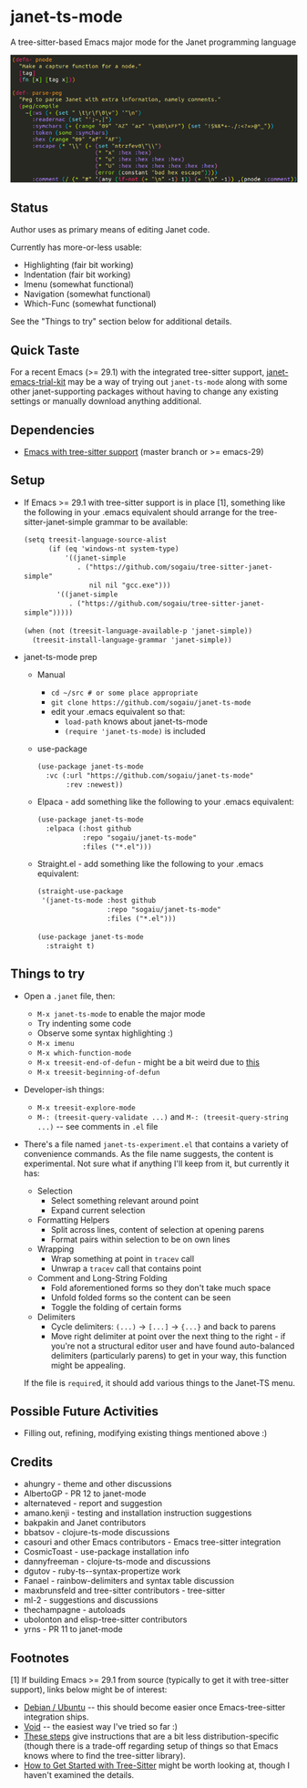 # janet-ts-mode

A tree-sitter-based Emacs major mode for the Janet programming language

![Highlighting Sample](janet-ts-mode-highlighting.png?raw=true "Highlighting Sample")

## Status

Author uses as primary means of editing Janet code.

Currently has more-or-less usable:

* Highlighting (fair bit working)
* Indentation (fair bit working)
* Imenu (somewhat functional)
* Navigation (somewhat functional)
* Which-Func (somewhat functional)

See the "Things to try" section below for additional details.

## Quick Taste

For a recent Emacs (>= 29.1) with the integrated tree-sitter support,
[janet-emacs-trial-kit](https://github.com/sogaiu/janet-emacs-trial-kit)
may be a way of trying out `janet-ts-mode` along with some other
janet-supporting packages without having to change any existing
settings or manually download anything additional.

## Dependencies

* [Emacs with tree-sitter
  support](https://github.com/emacs-mirror/emacs) (master branch or >=
  emacs-29)

## Setup

* If Emacs >= 29.1 with tree-sitter support is in place [1], something
  like the following in your .emacs equivalent should arrange for the
  tree-sitter-janet-simple grammar to be available:

    ```elisp
    (setq treesit-language-source-alist
          (if (eq 'windows-nt system-type)
              '((janet-simple
                 . ("https://github.com/sogaiu/tree-sitter-janet-simple"
                    nil nil "gcc.exe")))
            '((janet-simple
               . ("https://github.com/sogaiu/tree-sitter-janet-simple")))))

    (when (not (treesit-language-available-p 'janet-simple))
      (treesit-install-language-grammar 'janet-simple))
    ```

* janet-ts-mode prep

    * Manual
        * `cd ~/src # or some place appropriate`
        * `git clone https://github.com/sogaiu/janet-ts-mode`
        * edit your .emacs equivalent so that:
            * `load-path` knows about janet-ts-mode
            * `(require 'janet-ts-mode)` is included

    * use-package

        ```elisp
        (use-package janet-ts-mode
          :vc (:url "https://github.com/sogaiu/janet-ts-mode"
               :rev :newest))
        ```

    * Elpaca - add something like the following to your .emacs
      equivalent:

        ```elisp
        (use-package janet-ts-mode
          :elpaca (:host github
                   :repo "sogaiu/janet-ts-mode"
                   :files ("*.el")))
        ```

    * Straight.el - add something like the following to your .emacs
      equivalent:

        ```elisp
        (straight-use-package
         '(janet-ts-mode :host github
                         :repo "sogaiu/janet-ts-mode"
                         :files ("*.el")))

        (use-package janet-ts-mode
          :straight t)
        ```

## Things to try

* Open a `.janet` file, then:
  * `M-x janet-ts-mode` to enable the major mode
  * Try indenting some code
  * Observe some syntax highlighting :)
  * `M-x imenu`
  * `M-x which-function-mode`
  * `M-x treesit-end-of-defun` - might be a bit weird due to
    [this](https://github.com/tree-sitter/tree-sitter-bash/issues/139)
  * `M-x treesit-beginning-of-defun`

* Developer-ish things:
  * `M-x treesit-explore-mode`
  * `M-: (treesit-query-validate ...)` and `M-: (treesit-query-string
    ...)` -- see comments in `.el` file

* There's a file named `janet-ts-experiment.el` that contains a
  variety of convenience commands.  As the file name suggests, the
  content is experimental.  Not sure what if anything I'll keep from
  it, but currently it has:

  * Selection
    * Select something relevant around point
    * Expand current selection
  * Formatting Helpers
    * Split across lines, content of selection at opening parens
    * Format pairs within selection to be on own lines
  * Wrapping
    * Wrap something at point in `tracev` call
    * Unwrap a `tracev` call that contains point
  * Comment and Long-String Folding
    * Fold aforementioned forms so they don't take much space
    * Unfold folded forms so the content can be seen
    * Toggle the folding of certain forms
  * Delimiters
    * Cycle delimiters: `(...)` -> `[...]` -> `{...}` and back to parens
    * Move right delimiter at point over the next thing to the right -
      if you're not a structural editor user and have found
      auto-balanced delimiters (particularly parens) to get in your
      way, this function might be appealing.

  If the file is `require`d, it should add various things to the
  Janet-TS menu.

## Possible Future Activities

* Filling out, refining, modifying existing things mentioned above :)

## Credits

* ahungry - theme and other discussions
* AlbertoGP - PR 12 to janet-mode
* alternateved - report and suggestion
* amano.kenji - testing and installation instruction suggestions
* bakpakin and Janet contributors
* bbatsov - clojure-ts-mode discussions
* casouri and other Emacs contributors - Emacs tree-sitter integration
* CosmicToast - use-package installation info
* dannyfreeman - clojure-ts-mode and discussions
* dgutov - ruby-ts--syntax-propertize work
* Fanael - rainbow-delimiters and syntax table discussion
* maxbrunsfeld and tree-sitter contributors - tree-sitter
* ml-2 - suggestions and discussions
* thechampagne - autoloads
* ubolonton and elisp-tree-sitter contributors
* yrns - PR 11 to janet-mode

## Footnotes

[1] If building Emacs >= 29.1 from source (typically to get it with tree-sitter support), links below might be of interest:

* [Debian / Ubuntu](https://gist.github.com/sogaiu/a13512e146e8f5c0e94d1804838558ee) -- this should become easier once Emacs-tree-sitter integration ships.
* [Void](https://gist.github.com/sogaiu/088e55664970dde57a30b725bb7b4707) -- the easiest way I've tried so far :)
* [These steps](https://blog.markhepburn.com/posts/experimenting-with-the-built-in-treesitter-support-in-emacs/) give instructions that are a bit less distribution-specific (though there is a trade-off regarding setup of things so that Emacs knows where to find the tree-sitter library).
* [How to Get Started with Tree-Sitter](https://www.masteringemacs.org/article/how-to-get-started-tree-sitter) might be worth looking at, though I haven't examined the details.

